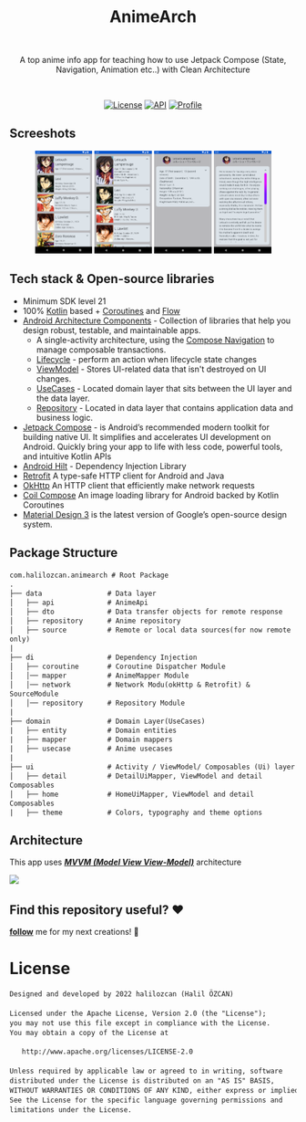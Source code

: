 <h1 align="center">AnimeArch</h1></br>
<p align="center">  
A top anime info app for teaching how to use Jetpack Compose (State, Navigation, Animation etc..) with Clean Architecture
</p>
</br>

<p align="center">
  <a href="https://opensource.org/licenses/Apache-2.0"><img alt="License" src="https://img.shields.io/badge/License-Apache%202.0-blue.svg"/></a>
  <a href="https://android-arsenal.com/api?level=21"><img alt="API" src="https://img.shields.io/badge/API-21%2B-brightgreen.svg?style=flat"/></a>
  <a href="https://github.com/halilozcan"><img alt="Profile" src="https://img.shields.io/badge/github-halilozcan-blue"/></a> 
</p>


## Screeshots
<p align="center">
<img src="/previews/home_initial.png" width="20%"/>
<img src="/previews/home_expanded.png" width="20%"/>
<img src="/previews/detail_initial.png" width="20%"/>
<img src="/previews/detail_expanded.png" width="20%"/>

</p>

## Tech stack & Open-source libraries
- Minimum SDK level 21
- 100% [Kotlin](https://kotlinlang.org/) based + [Coroutines](https://github.com/Kotlin/kotlinx.coroutines) and [Flow](https://developer.android.com/kotlin/flow)
- [Android Architecture Components](https://developer.android.com/topic/libraries/architecture) - Collection of libraries that help you design robust, testable, and maintainable apps.
  -  A single-activity architecture, using the [Compose Navigation](https://developer.android.com/jetpack/compose/navigation) to manage composable transactions.
  - [Lifecycle](https://developer.android.com/topic/libraries/architecture/lifecycle) - perform an action when lifecycle state changes
  - [ViewModel](https://developer.android.com/topic/libraries/architecture/viewmodel) - Stores UI-related data that isn't destroyed on UI changes. 
  - [UseCases](https://developer.android.com/topic/architecture/domain-layer) - Located domain layer that sits between the UI layer and the data layer. 
  - [Repository](https://developer.android.com/topic/architecture/data-layer) - Located in data layer that contains application data and business logic.
- [Jetpack Compose](https://developer.android.com/jetpack/compose) - is Android’s recommended modern toolkit for building native UI. It simplifies and accelerates UI development on Android. Quickly bring your app to life with less code, powerful tools, and intuitive Kotlin APIs
- [Android Hilt](https://developer.android.com/training/dependency-injection/hilt-android) - Dependency Injection Library
- [Retrofit](https://square.github.io/retrofit/) A type-safe HTTP client for Android and Java
- [OkHttp](https://square.github.io/okhttp/) An HTTP client that efficiently make network requests
- [Coil Compose](https://coil-kt.github.io/coil/compose/) An image loading library for Android backed by Kotlin Coroutines
- [Material Design 3](https://m3.material.io/) is the latest version of Google’s open-source design system.

## Package Structure
    
    com.halilozcan.animearch # Root Package
    .
    ├── data                # Data layer
    │   ├── api             # AnimeApi     
    │   ├── dto             # Data transfer objects for remote response
    │   ├── repository      # Anime repository
    │   ├── source          # Remote or local data sources(for now remote only)
    |
    ├── di                  # Dependency Injection             
    │   ├── coroutine       # Coroutine Dispatcher Module      
    │   │── mapper          # AnimeMapper Module
    │   │── network         # Network Modu(okHttp & Retrofit) & SourceModule
    │   │── repository      # Repository Module
    |
    ├── domain              # Domain Layer(UseCases) 
    |   ├── entity          # Domain entities
    |   ├── mapper          # Domain mappers
    |   ├── usecase         # Anime usecases
    |
    ├── ui                  # Activity / ViewModel/ Composables (Ui) layer
    │   ├── detail          # DetailUiMapper, ViewModel and detail Composables
    │   ├── home            # HomeUiMapper, ViewModel and detail Composables
    |   ├── theme           # Colors, typography and theme options   
    
## Architecture
This app uses [***MVVM (Model View View-Model)***](https://developer.android.com/jetpack/docs/guide#recommended-app-arch) architecture

![](https://user-images.githubusercontent.com/21035435/69536839-9f4c8e80-0fa0-11ea-85ee-d7823e5a46b0.png)

## Find this repository useful? :heart:
__[follow](https://github.com/halilozcan)__ me for my next creations! 🤩

# License
```xml
Designed and developed by 2022 halilozcan (Halil ÖZCAN)

Licensed under the Apache License, Version 2.0 (the "License");
you may not use this file except in compliance with the License.
You may obtain a copy of the License at

   http://www.apache.org/licenses/LICENSE-2.0

Unless required by applicable law or agreed to in writing, software
distributed under the License is distributed on an "AS IS" BASIS,
WITHOUT WARRANTIES OR CONDITIONS OF ANY KIND, either express or implied.
See the License for the specific language governing permissions and
limitations under the License.
```
